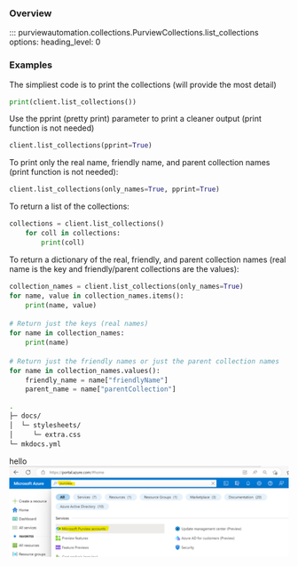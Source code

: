 ### Overview
::: purviewautomation.collections.PurviewCollections.list_collections
    options:
        heading_level: 0

### Examples

The simpliest code is to print the collections (will provide the most detail)
```Python
print(client.list_collections())
```

Use the pprint (pretty print) parameter to print a cleaner output (print function is not needed)
```Python
client.list_collections(pprint=True)
```

To print only the real name, friendly name, and parent collection names (print function is not needed):
```Python
client.list_collections(only_names=True, pprint=True)
```

To return a list of the collections:
```Python 
collections = client.list_collections()
    for coll in collections:
        print(coll)
```

To return a dictionary of the real, friendly, and parent collection names (real name is the key and friendly/parent collections are the values):
```Python
collection_names = client.list_collections(only_names=True)
for name, value in collection_names.items():
    print(name, value)

# Return just the keys (real names)
for name in collection_names:
    print(name)

# Return just the friendly names or just the parent collection names
for name in collection_names.values():
    friendly_name = name["friendlyName"]
    parent_name = name["parentCollection"] 
```







``` sh
.
├─ docs/
│  └─ stylesheets/
│     └─ extra.css
└─ mkdocs.yml
```

hello 
![Nav tabs enabled](../img/create-purview/image01.png)